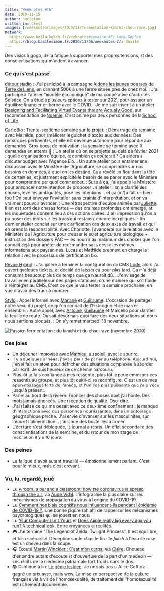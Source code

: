 ```yaml
---
title: "Weeknotes #46"
date: 2020-11-15
author: oncletom
written_in: Crest
images: [/weeknotes/images/2020/11/fermentation-kimchi-chou-rave.jpg]
network:
  https://www.hello-bokeh.fr/weeknotes#semaine-46: Anne-Sophie
  https://blog.basilesimon.fr/2020/11/06/weeknotes-7/: Basile
---
```


Des visios à gogo, de la fatigue à supporter mes propres tensions, et des conscientisations qui m'aident à avancer.

<!--more-->

### Ce qui s'est passé

[détour.studio]
: J'ai participé à la campagne [Aidons les jeunes pousses](https://soutenir.terredeliens.org/aidonslesjeunespousses/) de [Terre de Liens](https://www.terredeliens.org/), en donnant 500€ à une ferme située près de chez moi.
: J'ai participé à l'atelier "modèle économique" de ma coopérative d'activités [Solstice]. On a étudié plusieurs options à tester sur 2021, pour assurer un équilibre financier en berne avec le COVID.
: Je me suis inscrit à un atelier [Designing and Facilitating Virtual Events that are Actually Good](https://www.eventbrite.com/e/designing-and-facilitating-virtual-events-that-are-actually-good-tickets-125082179165), sur recommandation de [Noémie]. C'est animé par deux personnes de la [School of Life](https://www.theschooloflife.com/).

[CartoBio]
: Trente-septième semaine sur le projet.
: Démarrage de semaine avec Mathilde, pour améliorer le guichet d'accès aux données. Des remarques pertinentes, et elle est devenue autonome pour répondre aux demandes. Gros boost de motivation : la semaine se termine avec 0 demandes en attente 🙌
: Un atelier où on se projette au-delà de février 2021 : quelle organisation d'équipe, et combien ça coûterait ? Ça aidera à discuter budget avec l'Agence Bio.
: Un autre atelier pour entamer une discussion avec le Ministère de l'Agriculture, se comprendre sur nos besoins en données, à quoi on les destine. Ça a révélé un flou dans la tête de certain·es, et justement explicité le besoin de se parler avec le Ministère pour comprendre par quoi commencer.
: Suite à ça, j'ai appelé le Ministère pour annoncer notre intention de proposer un atelier : on a clarifié des choses, levé les ambiguïtés, posé les intentions… et ça (m')a fait un bien fou ! On peut envoyer l'invitation sans crainte d'interprétation, et on va vraiment pouvoir avancer.
: Une rétrospective d'équipe animée par [Juliette](https://twitter.com/ju_net01). Il en est sorti des choses fortes — des craintes profondes ont émergé, et les inquiétudes donnent lieu à des actions claires. J'ai l'impression qu'on a pu poser des mots sur les trucs qui restaient encore inexpliqués.
: Un dernier atelier conclut sur une clarification des deux axes de travail, et qui en prend la responsabilité. Avec Charlotte, j'avancerai sur la relation avec le Ministère de l'Agriculture pour creuser le sujet agriculture biologique + instruction des dossiers PAC — les nourrir au maximum des choses que l'on connaît déjà pour arrêter de redemander sans cesse les mêmes informations aux paysan·nes. Lucas et Mathilde prennent en charge la relation avec le processus de certification bio.

[Revue Hybrid]
: J'ai galéré à terminer la configuration du CMS [Lodel](https://github.com/OpenEdition/lodel) alors j'ai ouvert quelques tickets, et décidé de laisser ça pour plus tard. Ça m'a déjà consumé beaucoup plus de temps que ça n'aurait dû.
: J'envisage de travailler en parallèle sur des pages statiques, d'une manière qui soit fluide à réintégrer au CMS. C'est ce que je vais tester la semaine prochaine, en vue d'avoir des trucs à montrer.

[Stylo]
: Appel informel avec [Maïtané](https://www.maiwann.net/) et [Guillaume]. L'occasion de partager notre vécu du projet, ce qu'on connaît de l'historique et se marrer ensemble.
: Autre appel, avec [Antoine], [Guillaume] et Marcello pour clarifier la feuille de route. On sait désormais quoi faire des deux situations où nous nous sentions bloqués.
: On s'y remet mercredi 18 novembre.

![](/weeknotes/images/2020/11/fermentation-kimchi-chou-rave.jpg "Passion fermentation : du kimchi et du chou-rave (novembre 2020)")

### Des joies

- Un déjeuner improvisé avec [Mathieu](http://mathieu.agopian.info/), au soleil, avec le sourire.
- Il y a quelques années, j'avais peur de parler au téléphone. Aujourd'hui, j'en ai fait un atout pour défricher des situations complexes à aborder par écrit. Je suis heureux de ce chemin parcouru.
- Plus tôt je fais confiance à mes ressentis, plus tôt je peux emmener ces ressentis au groupe, et plus tôt celui-ci se reconfigure. C'est un de mes apprentissages forts de l'année, et l'un des plus puissants que j'aie vécu jusqu'à présent.
- Parler au bord de la rivière. Énoncer des choses dont j'ai honte. Des mots jamais énoncés. Une réception de qualité. Oser dire.
- J'ai réalisé ce qui me pesait avec ce deuxième confinement : je manque d'interactions avec des personnes nourrissantes, dans un entourage géographique proche. J'ai envie d'avancer sur les masculinités, sur l'eau et l'alimentation… j'ai lancé des bouteilles à la mer.
- L'écriture s'est débloquée, [le journal](https://oncletom.io/categories/journal/) a repris. Un effet secondaire des conscientisations de la semaine, et du retour de mon stage de méditation il y a 10 jours.

### Des peines

- La fatigue d'avoir autant travaillé — émotionnellement parlant. C'est pour le mieux, mais c'est crevant.

### Vu, lu, regardé, joué

- Lu [A room, a bar and a classroom: how the coronavirus is spread through the air](https://english.elpais.com/society/2020-10-28/a-room-a-bar-and-a-class-how-the-coronavirus-is-spread-through-the-air.html), via [Aude Vidal](https://mastodon.acc.sunet.se/@aude_v). L'infographie la plus claire sur les mécanismes de propagation du virus à l'origine du COVID-19.
- Lu [Comment nos biais cognitifs nous influencent-ils pendant l’épidémie de COVID-19 ?](https://www.adioscorona.org/questions-reponses/2020-07-19-comment-nos-biais-cognitifs-nous-influencent-ils-pendant-l%E2%80%99%C3%A9pid%C3%A9mie-de-covid-19.html). Une bonne piqûre (ah ah) de rappel sur les mécanismes psychologiques qui se jouent en nous.
- Lu [Your Computer Isn't Yours](https://sneak.berlin/20201112/your-computer-isnt-yours/) et [Does Apple really log every app you run? A technical look](https://blog.jacopo.io/en/post/apple-ocsp/). Entre croyances et réalités.
- 🎮 J'ai terminé "The Legend of Zelda: Twilight Princess". Il est équilibré, et bien scénarisé. Déception sur le clap de fin : le _finish_ à l'eau de rose est un cheveu dans la soupe.
- 🎧 Écouté [Martin Winckler : C'est mon corps](https://shows.acast.com/podcastmetamorphose/episodes/129-martin-winckler-ceci-est-mon-corps), via [Claire](https://twitter.com/eClairPetreault). Chouette d'entendre autant d'écoute et d'ouverture de la part d'un médecin — ses récits de la médecine patriarcale font froids dans le dos.
- 📚 Continué à lire [Le génie lesbien](https://www.grasset.fr/livres/le-genie-lesbien-9782246821779). Je ne sais pas si Alice Coffin a gagné un prix avec, mais wow. La mise en perspective de la culture française vis à vis de l'homosexualité, du traitement de l'homosexualité est richement documentée.

[détour.studio]: /
[Solstice]: https://solstice.coop/
[Stylo]: https://github.com/EcrituresNumeriques/stylo
[CartoBio]: https://cartobio.org/
[Usine Vivante]: https://www.usinevivante.org
[Revue Hybrid]: https://www.puv-editions.fr/collections/hybrid.html
[Master 2 Design et Management de l'Innovation Interactive]: https://www.gobelins.fr/formation/mdi-design-et-management-de-l-innovation-interactive-cycle-2-lead-technique-ou-lead
[Master 2 Innovation & transformation numérique]: https://www.sciencespo.fr/ecole-management-innovation/fr/formations/innovation-transformation-numerique.html

[Noémie]: https://noemiegirard.co
[Sofia]: https://twitter.com/sofiaboulaarab
[Anne-Sophie]: https://hello-bokeh.fr
[Guillaume]: https://www.yuzutech.fr/
[Claire]: https://www.lassembleuse.fr/
[Antoine]: https://www.quaternum.net/
